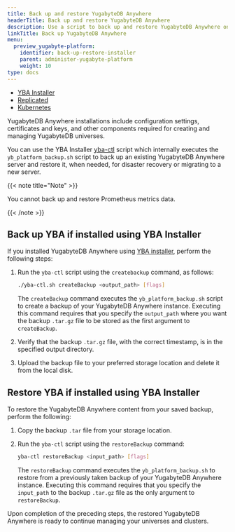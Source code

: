 ```yaml
---
title: Back up and restore YugabyteDB Anywhere
headerTitle: Back up and restore YugabyteDB Anywhere
description: Use a script to back up and restore YugabyteDB Anywhere on YBA Installer.
linkTitle: Back up YugabyteDB Anywhere
menu:
  preview_yugabyte-platform:
    identifier: back-up-restore-installer
    parent: administer-yugabyte-platform
    weight: 10
type: docs
---
```


<ul class="nav nav-tabs-alt nav-tabs-yb">
  <li>
    <a href="../back-up-restore-installer/" class="nav-link active">
      <i class="fa-solid fa-building"></i>
      YBA Installer</a>
  </li>

  <li >
    <a href="../back-up-restore-yp/" class="nav-link">
      <i class="fa-solid fa-cloud"></i>
      Replicated
    </a>
  </li>

  <li>
    <a href="../back-up-restore-k8s/" class="nav-link">
      <i class="fa-regular fa-dharmachakra" aria-hidden="true"></i>
      Kubernetes
    </a>
  </li>
</ul>

YugabyteDB Anywhere installations include configuration settings, certificates and keys, and other components required for creating and managing YugabyteDB universes.

You can use the YBA Installer [yba-ctl](../../install-yugabyte-platform/install-software/installer/#download-yba-installer) script which internally executes the `yb_platform_backup.sh` script to back up an existing YugabyteDB Anywhere server and restore it, when needed, for disaster recovery or migrating to a new server.

{{< note title="Note" >}}

You cannot back up and restore Prometheus metrics data.

{{< /note >}}

## Back up YBA if installed using YBA Installer

If you installed YugabyteDB Anywhere using [YBA installer](../../install-yugabyte-platform/install-software/installer/), perform the following steps:

1. Run the `yba-ctl` script using the `createbackup` command, as follows:

    ```sh
    ./yba-ctl.sh createBackup <output_path> [flags]
    ```

    The `createBackup` command executes the `yb_platform_backup.sh` script to create a backup of your YugabyteDB Anywhere instance. Executing this command requires that you specify the `output_path` where you want the backup `.tar.gz` file to be stored as the first argument to `createBackup`.

1. Verify that the backup `.tar.gz` file, with the correct timestamp, is in the specified output directory.

1. Upload the backup file to your preferred storage location and delete it from the local disk.

## Restore YBA if installed using YBA Installer

To restore the YugabyteDB Anywhere content from your saved backup, perform the following:

1. Copy the backup `.tar` file from your storage location.

1. Run the `yba-ctl` script using the `restoreBackup` command:

    ```sh
    yba-ctl restoreBackup <input_path> [flags]
    ```

    The `restoreBackup` command executes the `yb_platform_backup.sh` to restore from a previously taken backup of your YugabyteDB Anywhere instance. Executing this command requires that you specify the `input_path` to the backup `.tar.gz` file as the only argument to `restoreBackup`.

Upon completion of the preceding steps, the restored YugabyteDB Anywhere is ready to continue managing your universes and clusters.
